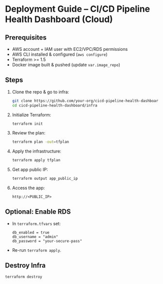 # Deployment Guide – CI/CD Pipeline Health Dashboard (Cloud)

## Prerequisites
- AWS account + IAM user with EC2/VPC/RDS permissions
- AWS CLI installed & configured (`aws configure`)
- Terraform >= 1.5
- Docker image built & pushed (update `var.image_repo`)

## Steps

1. Clone the repo & go to infra:
   ```bash
   git clone https://github.com/your-org/cicd-pipeline-health-dashboard.git
   cd cicd-pipeline-health-dashboard/infra
   ```

2. Initialize Terraform:
   ```bash
   terraform init
   ```

3. Review the plan:
   ```bash
   terraform plan -out=tfplan
   ```

4. Apply the infrastructure:
   ```bash
   terraform apply tfplan
   ```

5. Get app public IP:
   ```bash
   terraform output app_public_ip
   ```

6. Access the app:
   ```
   http://<PUBLIC_IP>
   ```

## Optional: Enable RDS
- In `terraform.tfvars` set:
  ```hcl
  db_enabled = true
  db_username = "admin"
  db_password = "your-secure-pass"
  ```
- Re-run `terraform apply`.

## Destroy Infra
```bash
terraform destroy
```
